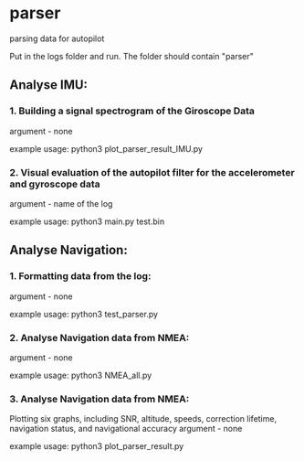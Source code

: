 # parser
parsing data for autopilot

Put in the logs folder and run. 
The folder should contain "parser"

## Analyse IMU:
### 1. Building a signal spectrogram of the Giroscope Data
argument - none

example usage: 
python3 plot_parser_result_IMU.py

### 2. Visual evaluation of the autopilot filter for the accelerometer and gyroscope data
argument - name of the log

example usage:
python3 main.py test.bin

## Analyse Navigation:
### 1. Formatting data from the log:
argument - none 

example usage: 
python3 test_parser.py

### 2. Analyse Navigation data from NMEA: 
argument - none 

example usage: 
python3 NMEA_all.py

### 3. Analyse Navigation data from NMEA: 
Plotting six graphs, including SNR, altitude, speeds, correction lifetime, navigation status, and navigational accuracy
argument - none 

example usage: 
python3 plot_parser_result.py
